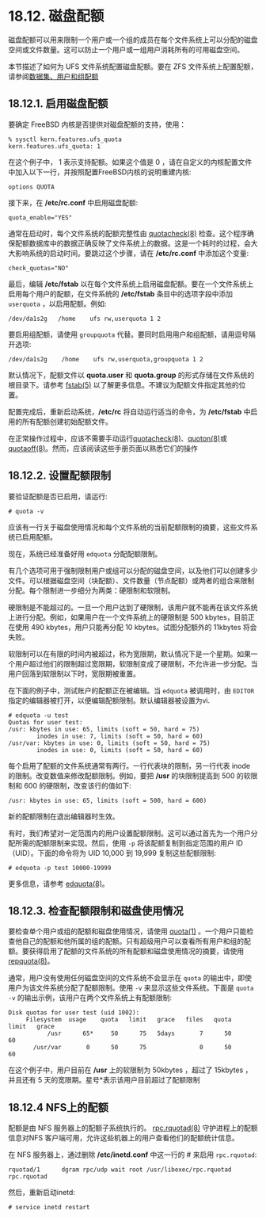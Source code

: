 # 18.12. 磁盘配额
磁盘配额可以用来限制一个用户或一个组的成员在每个文件系统上可以分配的磁盘空间或文件数量。这可以防止一个用户或一组用户消耗所有的可用磁盘空间。

本节描述了如何为 UFS 文件系统配置磁盘配额。要在 ZFS 文件系统上配置配额，请参阅[数据集、用户和组配额](https://docs.freebsd.org/en/books/handbook/zfs/index.html#zfs-zfs-quota)
## 18.12.1. 启用磁盘配额
要确定 FreeBSD 内核是否提供对磁盘配额的支持，使用：
```
% sysctl kern.features.ufs_quota
kern.features.ufs_quota: 1
```
在这个例子中， 1 表示支持配额。如果这个值是 0 ，请在自定义的内核配置文件中加入以下一行，并按照配置FreeBSD内核的说明重建内核:
```
options QUOTA
```
接下来，在 **/etc/rc.conf** 中启用磁盘配额:
```
quota_enable="YES"
```
通常在启动时，每个文件系统的配额完整性由 [quotacheck(8)](https://www.freebsd.org/cgi/man.cgi?query=quotacheck&sektion=8&format=html) 检查。这个程序确保配额数据库中的数据正确反映了文件系统上的数据。这是一个耗时的过程，会大大影响系统的启动时间。要跳过这个步骤，请在 **/etc/rc.conf** 中添加这个变量:
```
check_quotas="NO"
```
最后，编辑 **/etc/fstab** 以在每个文件系统上启用磁盘配额。要在一个文件系统上启用每个用户的配额，在文件系统的 **/etc/fstab** 条目中的选项字段中添加 `userquota` ，以启用配额。例如:
```
/dev/da1s2g   /home    ufs rw,userquota 1 2
```
要启用组配额，请使用 `groupquota` 代替。要同时启用用户和组配额，请用逗号隔开选项:
```
/dev/da1s2g    /home    ufs rw,userquota,groupquota 1 2
```
默认情况下，配额文件以 **quota.user** 和 **quota.group** 的形式存储在文件系统的根目录下。请参考 [fstab(5)](https://www.freebsd.org/cgi/man.cgi?query=fstab&sektion=5&format=html) 以了解更多信息。不建议为配额文件指定其他的位置。

配置完成后，重新启动系统，**/etc/rc** 将自动运行适当的命令，为 **/etc/fstab** 中启用的所有配额创建初始配额文件。

在正常操作过程中，应该不需要手动运行[quotacheck(8)](https://www.freebsd.org/cgi/man.cgi?query=quotacheck&sektion=8&format=html)、[quoton(8)](https://www.freebsd.org/cgi/man.cgi?query=quotaon&sektion=8&format=html)或[quotaoff(8)](https://www.freebsd.org/cgi/man.cgi?query=quotaoff&sektion=8&format=html)。然而，应该阅读这些手册页面以熟悉它们的操作

## 18.12.2. 设置配额限制
要验证配额是否已启用，请运行:
```
# quota -v
```
应该有一行关于磁盘使用情况和每个文件系统的当前配额限制的摘要，这些文件系统已启用配额。

现在，系统已经准备好用 `edquota` 分配配额限制。

有几个选项可用于强制限制用户或组可以分配的磁盘空间，以及他们可以创建多少文件。可以根据磁盘空间（块配额）、文件数量（节点配额）或两者的组合来限制分配。每个限制进一步细分为两类：硬限制和软限制。

硬限制是不能超过的。一旦一个用户达到了硬限制，该用户就不能再在该文件系统上进行分配。例如，如果用户在一个文件系统上的硬限制是 500 kbytes，目前正在使用 490 kbytes，用户只能再分配 10 kbytes。试图分配额外的 11kbytes 将会失败。

软限制可以在有限的时间内被超过，称为宽限期，默认情况下是一个星期。如果一个用户超过他们的限制超过宽限期，软限制变成了硬限制，不允许进一步分配。当用户回落到软限制以下时，宽限期被重置。

在下面的例子中，测试账户的配额正在被编辑。当 `edquota` 被调用时，由 `EDITOR` 指定的编辑器被打开，以便编辑配额限制。默认编辑器被设置为vi.
```
# edquota -u test
Quotas for user test:
/usr: kbytes in use: 65, limits (soft = 50, hard = 75)
        inodes in use: 7, limits (soft = 50, hard = 60)
/usr/var: kbytes in use: 0, limits (soft = 50, hard = 75)
        inodes in use: 0, limits (soft = 50, hard = 60)
```
每个启用了配额的文件系统通常有两行。一行代表块的限制，另一行代表 inode 的限制。改变数值来修改配额限制。例如，要把 **/usr** 的块限制提高到 500 的软限制和 600 的硬限制，改变该行的值如下:
```
/usr: kbytes in use: 65, limits (soft = 500, hard = 600)
```
新的配额限制在退出编辑器时生效。

有时，我们希望对一定范围内的用户设置配额限制。这可以通过首先为一个用户分配所需的配额限制来实现。然后，使用 `-p` 将该配额复制到指定范围的用户 ID（UID）。下面的命令将为 UID 10,000 到 19,999 复制这些配额限制:
```
# edquota -p test 10000-19999
```
更多信息，请参考 [edquota(8)](https://www.freebsd.org/cgi/man.cgi?query=edquota&sektion=8&format=html)。

## 18.12.3. 检查配额限制和磁盘使用情况
要检查单个用户或组的配额和磁盘使用情况，请使用 [quota(1)](https://www.freebsd.org/cgi/man.cgi?query=quota&sektion=1&format=html) 。一个用户只能检查他自己的配额和他所属的组的配额。只有超级用户可以查看所有用户和组的配额。要获得启用了配额的文件系统的所有配额和磁盘使用情况的摘要，请使用 [repquota(8)](https://www.freebsd.org/cgi/man.cgi?query=repquota&sektion=8&format=html)。

通常，用户没有使用任何磁盘空间的文件系统不会显示在 `quota` 的输出中，即使用户为该文件系统分配了配额限制。使用 `-v` 来显示这些文件系统。下面是 `quota -v` 的输出示例，该用户在两个文件系统上有配额限制:
```
Disk quotas for user test (uid 1002):
     Filesystem  usage    quota   limit   grace   files   quota   limit   grace
           /usr      65*     50      75   5days       7      50      60
       /usr/var       0      50      75               0      50      60
```
在这个例子中，用户目前在 **/usr** 上的软限制为 50kbytes ，超过了 15kbytes ，并且还有 5 天的宽限期。星号*表示该用户目前超过了配额限制

## 18.12.4 NFS上的配额

配额是由 NFS 服务器上的配额子系统执行的。 [rpc.rquotad(8)](https://www.freebsd.org/cgi/man.cgi?query=rpc.rquotad&sektion=8&format=html) 守护进程上的配额信息对NFS 客户端可用，允许这些机器上的用户查看他们的配额统计信息。

在 NFS 服务器上，通过删除 **/etc/inetd.conf** 中这一行的 # 来启用 `rpc.rquotad`:
```
rquotad/1      dgram rpc/udp wait root /usr/libexec/rpc.rquotad rpc.rquotad
```
然后，重新启动inetd:
```
# service inetd restart
```
